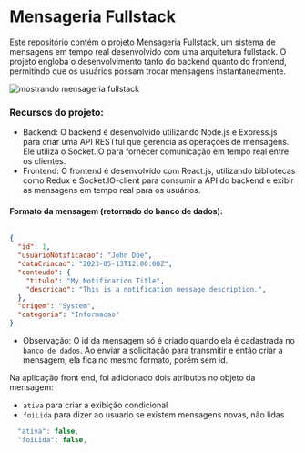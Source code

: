 # Mensageria Fullstack
Este repositório contém o projeto Mensageria Fullstack, um sistema de mensagens em tempo real desenvolvido com uma arquitetura fullstack. O projeto engloba o desenvolvimento tanto do backend quanto do frontend, permitindo que os usuários possam trocar mensagens instantaneamente.


![mostrando mensageria fullstack](https://github.com/matefs/MENSAGERIA-FULLSTACK/assets/30128774/d1580a68-3222-4deb-9e90-44217e7ac8aa)

### Recursos do projeto:
- Backend: O backend é desenvolvido utilizando Node.js e Express.js para criar uma API RESTful que gerencia as operações de mensagens. Ele utiliza o Socket.IO para fornecer comunicação em tempo real entre os clientes.
- Frontend: O frontend é desenvolvido com React.js, utilizando bibliotecas como Redux e Socket.IO-client para consumir a API do backend e exibir as mensagens em tempo real para os usuários.


#### Formato da mensagem (retornado do banco de dados): 
```json 

{
  "id": 1,
  "usuarioNotificacao": "John Doe",
  "dataCriacao": "2023-05-13T12:00:00Z",
  "conteudo": {
    "titulo": "My Notification Title",
    "descricao": "This is a notification message description.",
  },
  "origem": "System",
  "categoria": "Informacao"
}
```
- Observação: O id da mensagem só é criado quando ela é cadastrada no `banco de dados`. Ao enviar a solicitação para transmitir e então criar a mensagem, ela fica no mesmo formato, porém sem id.
 
Na aplicação front end, foi adicionado dois atributos no objeto da mensagem: 
  - `ativa` para criar a exibição condicional
  - `foiLida` para dizer ao usuario se existem mensagens novas, não lidas
```js
  "ativa": false,
  "foiLida": false,
```
